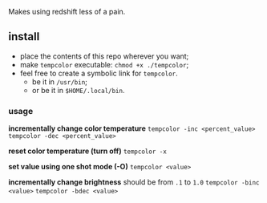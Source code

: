 Makes using redshift less of a pain.

## install

- place the contents of this repo wherever you want;
- make `tempcolor` executable: `chmod +x ./tempcolor`;
- feel free to create a symbolic link for `tempcolor`.
  - be it in `/usr/bin`;
  - or be it in `$HOME/.local/bin`.

### usage

**incrementally change color temperature**
`tempcolor -inc <percent_value>`
`tempcolor -dec <percent_value>`

**reset color temperature (turn off)**
`tempcolor -x`

**set value using one shot mode (-O)**
`tempcolor <value>`

**incrementally change brightness**
<value> should be from `.1` to `1.0`
`tempcolor -binc <value>`
`tempcolor -bdec <value>`

